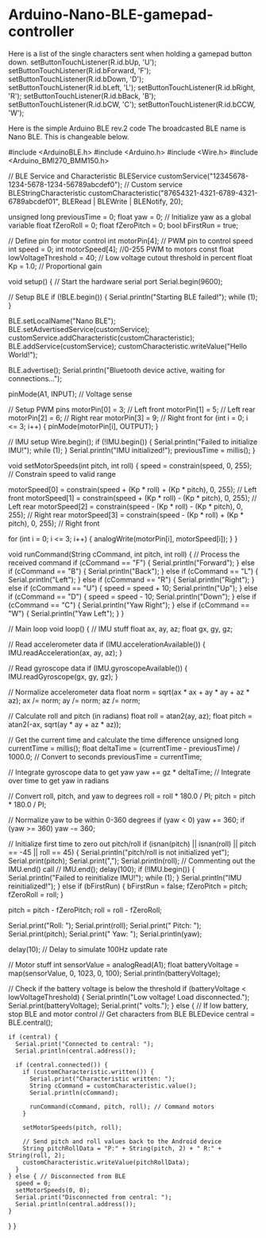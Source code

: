 # Arduino-Nano-BLE-gamepad-controller

Here is a list of the single characters sent when holding a gamepad button down.
setButtonTouchListener(R.id.bUp, 'U');
setButtonTouchListener(R.id.bForward, 'F');
setButtonTouchListener(R.id.bDown, 'D');
setButtonTouchListener(R.id.bLeft, 'L');
setButtonTouchListener(R.id.bRight, 'R');
setButtonTouchListener(R.id.bBack, 'B');
setButtonTouchListener(R.id.bCW, 'C');
setButtonTouchListener(R.id.bCCW, 'W');


Here is the simple Arduino BLE rev.2 code
The broadcasted BLE name is Nano BLE. This is changeable below.

#include <ArduinoBLE.h>
#include <Arduino.h>
#include <Wire.h>
#include <Arduino_BMI270_BMM150.h>

// BLE Service and Characteristic
BLEService customService("12345678-1234-5678-1234-56789abcdef0"); // Custom service
BLEStringCharacteristic customCharacteristic("87654321-4321-6789-4321-6789abcdef01", BLERead | BLEWrite | BLENotify, 20);

unsigned long previousTime = 0;
float yaw = 0; // Initialize yaw as a global variable
float fZeroRoll = 0;
float fZeroPitch = 0;
bool bFirstRun = true;

// Define pin for motor control
int motorPin[4]; // PWM pin to control speed
int speed = 0;
int motorSpeed[4]; //0-255 PWM to motors
const float lowVoltageThreshold = 40;  // Low voltage cutout threshold in percent
float Kp = 1.0; // Proportional gain

void setup() {
  // Start the hardware serial port
  Serial.begin(9600);

  // Setup BLE
  if (!BLE.begin()) {
    Serial.println("Starting BLE failed!");
    while (1);
  }

  BLE.setLocalName("Nano BLE");
  BLE.setAdvertisedService(customService);
  customService.addCharacteristic(customCharacteristic);
  BLE.addService(customService);
  customCharacteristic.writeValue("Hello World!");

  BLE.advertise();
  Serial.println("Bluetooth device active, waiting for connections...");

  pinMode(A1, INPUT); // Voltage sense

  // Setup PWM pins
  motorPin[0] = 3; // Left front
  motorPin[1] = 5; // Left rear
  motorPin[2] = 6; // Right rear
  motorPin[3] = 9; // Right front
  for (int i = 0; i <= 3; i++) {
    pinMode(motorPin[i], OUTPUT);
  }

  // IMU setup
  Wire.begin();
  if (!IMU.begin()) {
    Serial.println("Failed to initialize IMU!");
    while (1);
  }
  Serial.println("IMU initialized!");
  previousTime = millis();
}

void setMotorSpeeds(int pitch, int roll) {
  speed = constrain(speed, 0, 255); // Constrain speed to valid range

  motorSpeed[0] = constrain(speed + (Kp * roll) + (Kp * pitch), 0, 255); // Left front
  motorSpeed[1] = constrain(speed + (Kp * roll) - (Kp * pitch), 0, 255); // Left rear
  motorSpeed[2] = constrain(speed - (Kp * roll) - (Kp * pitch), 0, 255); // Right rear
  motorSpeed[3] = constrain(speed - (Kp * roll) + (Kp * pitch), 0, 255); // Right front

  for (int i = 0; i <= 3; i++) {
    analogWrite(motorPin[i], motorSpeed[i]);
  }
}

void runCommand(String cCommand, int pitch, int roll) {
  // Process the received command
  if (cCommand == "F") {
    Serial.println("Forward");
  } else if (cCommand == "B") {
    Serial.println("Back");
  } else if (cCommand == "L") {
    Serial.println("Left");
  } else if (cCommand == "R") {
    Serial.println("Right");
  } else if (cCommand == "U") {
    speed = speed + 10;
    Serial.println("Up");
  } else if (cCommand == "D") {
    speed = speed - 10;
    Serial.println("Down");
  } else if (cCommand == "C") {
    Serial.println("Yaw Right");
  } else if (cCommand == "W") {
    Serial.println("Yaw Left");
  }
}

// Main loop
void loop() {
  // IMU stuff
  float ax, ay, az;
  float gx, gy, gz;

  // Read accelerometer data
  if (IMU.accelerationAvailable()) {
    IMU.readAcceleration(ax, ay, az);
  }

  // Read gyroscope data
  if (IMU.gyroscopeAvailable()) {
    IMU.readGyroscope(gx, gy, gz);
  }

  // Normalize accelerometer data
  float norm = sqrt(ax * ax + ay * ay + az * az);
  ax /= norm;
  ay /= norm;
  az /= norm;

  // Calculate roll and pitch (in radians)
  float roll = atan2(ay, az);
  float pitch = atan2(-ax, sqrt(ay * ay + az * az));

  // Get the current time and calculate the time difference
  unsigned long currentTime = millis();
  float deltaTime = (currentTime - previousTime) / 1000.0; // Convert to seconds
  previousTime = currentTime;

  // Integrate gyroscope data to get yaw
  yaw += gz * deltaTime; // Integrate over time to get yaw in radians

  // Convert roll, pitch, and yaw to degrees
  roll = roll * 180.0 / PI;
  pitch = pitch * 180.0 / PI;

  // Normalize yaw to be within 0-360 degrees
  if (yaw < 0) yaw += 360;
  if (yaw >= 360) yaw -= 360;

  // Initialize first time to zero out pitch/roll
  if (isnan(pitch) || isnan(roll) || pitch == -45 || roll == 45) {
    Serial.println("pitch/roll is not initialized yet");
    Serial.print(pitch);
    Serial.print(",");
    Serial.println(roll);
    // Commenting out the IMU.end() call
    // IMU.end();
    delay(100);
    if (!IMU.begin()) {
      Serial.println("Failed to reinitialize IMU!");
      while (1);
    }
    Serial.println("IMU reinitialized!");
  } else if (bFirstRun) {
    bFirstRun = false;
    fZeroPitch = pitch;
    fZeroRoll = roll;
  }

  pitch = pitch - fZeroPitch;
  roll = roll - fZeroRoll;

  Serial.print("Roll: ");
  Serial.print(roll);
  Serial.print(" Pitch: ");
  Serial.print(pitch);
  Serial.print(" Yaw: ");
  Serial.println(yaw);

  delay(10); // Delay to simulate 100Hz update rate

  // Motor stuff
  int sensorValue = analogRead(A1);
  float batteryVoltage = map(sensorValue, 0, 1023, 0, 100);
  Serial.println(batteryVoltage);

  // Check if the battery voltage is below the threshold
  if (batteryVoltage < lowVoltageThreshold) {
    Serial.println("Low voltage! Load disconnected.");
    Serial.print(batteryVoltage);
    Serial.print(" volts.");
  } else { // If low battery, stop BLE and motor control
    // Get characters from BLE
    BLEDevice central = BLE.central();

    if (central) {
      Serial.print("Connected to central: ");
      Serial.println(central.address());

      if (central.connected()) {
        if (customCharacteristic.written()) {
          Serial.print("Characteristic written: ");
          String cCommand = customCharacteristic.value();
          Serial.println(cCommand);

          runCommand(cCommand, pitch, roll); // Command motors
        }

        setMotorSpeeds(pitch, roll);

        // Send pitch and roll values back to the Android device
        String pitchRollData = "P:" + String(pitch, 2) + " R:" + String(roll, 2);
        customCharacteristic.writeValue(pitchRollData);
      }
    } else { // Disconnected from BLE
      speed = 0;
      setMotorSpeeds(0, 0);
      Serial.print("Disconnected from central: ");
      Serial.println(central.address());
    }
  }
}
